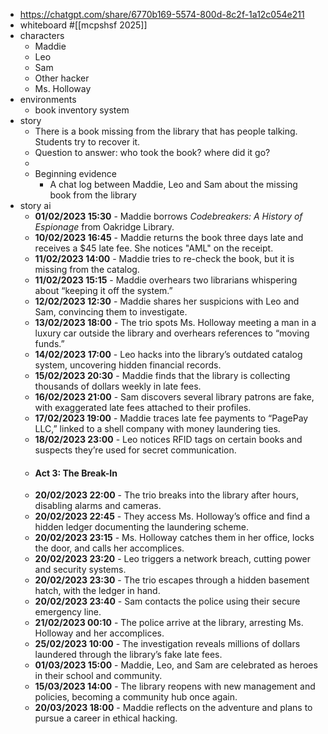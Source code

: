 - https://chatgpt.com/share/6770b169-5574-800d-8c2f-1a12c054e211
- whiteboard #[[mcpshsf 2025]]
- characters
	- Maddie
	- Leo
	- Sam
	- Other hacker
	- Ms. Holloway
- environments
	- book inventory system
- story
	- There is a book missing from the library that has people talking. Students try to recover it.
	- Question to answer: who took the book? where did it go?
	-
	- Beginning evidence
		- A chat log between Maddie, Leo and Sam about the missing book from the library
- story ai
	- **01/02/2023 15:30** - Maddie borrows *Codebreakers: A History of Espionage* from Oakridge Library.
	- **10/02/2023 16:45** - Maddie returns the book three days late and receives a $45 late fee. She notices "AML" on the receipt.
	- **11/02/2023 14:00** - Maddie tries to re-check the book, but it is missing from the catalog.
	- **11/02/2023 15:15** - Maddie overhears two librarians whispering about “keeping it off the system.”
	- **12/02/2023 12:30** - Maddie shares her suspicions with Leo and Sam, convincing them to investigate.
	- **13/02/2023 18:00** - The trio spots Ms. Holloway meeting a man in a luxury car outside the library and overhears references to “moving funds.”
	- **14/02/2023 17:00** - Leo hacks into the library’s outdated catalog system, uncovering hidden financial records.
	- **15/02/2023 20:30** - Maddie finds that the library is collecting thousands of dollars weekly in late fees.
	- **16/02/2023 21:00** - Sam discovers several library patrons are fake, with exaggerated late fees attached to their profiles.
	- **17/02/2023 19:00** - Maddie traces late fee payments to “PagePay LLC,” linked to a shell company with money laundering ties.
	- **18/02/2023 23:00** - Leo notices RFID tags on certain books and suspects they’re used for secret communication.
	- #### **Act 3: The Break-In**
	- **20/02/2023 22:00** - The trio breaks into the library after hours, disabling alarms and cameras.
	- **20/02/2023 22:45** - They access Ms. Holloway’s office and find a hidden ledger documenting the laundering scheme.
	- **20/02/2023 23:15** - Ms. Holloway catches them in her office, locks the door, and calls her accomplices.
	- **20/02/2023 23:20** - Leo triggers a network breach, cutting power and security systems.
	- **20/02/2023 23:30** - The trio escapes through a hidden basement hatch, with the ledger in hand.
	- **20/02/2023 23:40** - Sam contacts the police using their secure emergency line.
	- **21/02/2023 00:10** - The police arrive at the library, arresting Ms. Holloway and her accomplices.
	- **25/02/2023 10:00** - The investigation reveals millions of dollars laundered through the library’s fake late fees.
	- **01/03/2023 15:00** - Maddie, Leo, and Sam are celebrated as heroes in their school and community.
	- **15/03/2023 14:00** - The library reopens with new management and policies, becoming a community hub once again.
	- **20/03/2023 18:00** - Maddie reflects on the adventure and plans to pursue a career in ethical hacking.